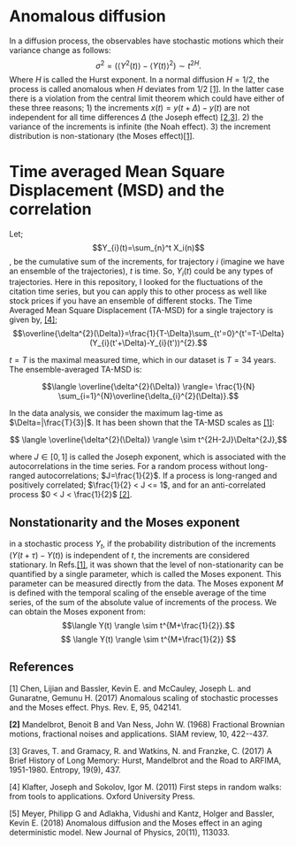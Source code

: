 # Anomalous diffusion
In a diffusion process, the observables have stochastic motions which their variance change as follows: 
$$\sigma^{2}=(\langle Y^{2}(t)\rangle - \langle Y(t)\rangle ^{2}) \sim t^{2H}.$$ 
Where $H$ is called the Hurst exponent. In a normal diffusion $H=1/2$, the process is called anomalous when $H$ deviates from $1/2$ [[1]](#1). In the latter case there is a violation from the central limit theorem which could have either of these three reasons; 1) the increments $x(t)=y(t+\Delta)-y(t)$ are not independent for all time differences $\Delta$ (the Joseph effect) [[2,3]](#1). 2) the variance of the increments is infinite (the Noah effect). 3) the increment distribution is non-stationary (the Moses effect)[[1]](#1).

# Time averaged Mean Square Displacement (MSD) and the correlation
Let; $$Y_{i}(t)=\sum_{n}^t X_i(n)$$, be the cumulative sum of the increments, for trajectory $i$ (imagine we have an ensemble of the trajectories), $t$ is time. 
So, $Y_{i}(t)$ could be any types of trajectories. Here in this repository, I looked for the fluctuations of the citation time series, but you can apply this to other process as well like stock prices if you have an ensemble of different stocks. 
The Time Averaged Mean Square Displacement (TA-MSD) for a single trajectory is given by, [[4]](#1);
 $$\overline{\delta^{2}(\Delta)}=\frac{1}{T-\Delta}\sum_{t'=0}^{t'=T-\Delta} (Y_{i}(t'+\Delta)-Y_{i}(t'))^{2}.$$
 
 $t=T$ is the maximal measured time, which in our dataset is $T=34$ years. The ensemble-averaged TA-MSD is:

$$\langle \overline{\delta^{2}(\Delta)} \rangle= \frac{1}{N} \sum_{i=1}^{N}\overline{\delta_{i}^{2}(\Delta)}.$$

In the data analysis, we consider the maximum lag-time as $\Delta=|\frac{T}{3}|$. It has been shown that the TA-MSD scales as [[1]](#1): 

$$  \langle \overline{\delta^{2}(\Delta)} \rangle \sim t^{2H-2J}\Delta^{2J},$$

where $J\in[0,1]$ is called the Joseph exponent, which is associated with the autocorrelations in the time series. For a random process without long-ranged autocorrelations; $J=\frac{1}{2}$. If a process is long-ranged and positively correlated; $\frac{1}{2} < J <= 1$, and for an anti-correlated process $0 < J < \frac{1}{2}$ [[2]](#1).

## Nonstationarity and the Moses exponent

in a stochastic process $Y_{t}$, if the probability distribution of the increments $(Y(t+\tau)-Y(t))$ is independent of $t$, the increments are considered stationary. In Refs.[[1]](#1), it was shown that the level of non-stationarity can be quantified by a single parameter, which is called the Moses exponent. This parameter can be measured directly from the data. The Moses exponent $M$ is defined with the temporal scaling of the enseble average of the time series, of the sum of the absolute value of increments of the process. We can obtain the Moses exponent from:  
$$\langle Y(t) \rangle \sim t^{M+\frac{1}{2}}.$$
$$ \langle Y(t) \rangle \sim t^{M+\frac{1}{2}} $$

 ## References
 <a id="1">[1]</a>
 Chen, Lijian and Bassler, Kevin E. and McCauley, Joseph L. and Gunaratne, Gemunu H. (2017)
 Anomalous scaling of stochastic processes and the Moses effect.
 Phys. Rev. E, 95, 042141.

 <b id="2">[2]</b>
 Mandelbrot, Benoit B and Van Ness, John W. (1968)
 Fractional Brownian motions, fractional noises and applications.
 SIAM review, 10, 422--437.

 <c id="3">[3]</c>
 Graves, T. and Gramacy, R. and Watkins, N. and Franzke, C. (2017)
 A Brief History of Long Memory: Hurst, Mandelbrot and the Road to ARFIMA, 1951-1980.
 Entropy, 19(9), 437.

 <d id="4">[4]</d>
 Klafter, Joseph and Sokolov, Igor M. (2011)
 First steps in random walks: from tools to applications.
 Oxford University Press.

<e id="5">[5]</e>
Meyer, Philipp G and Adlakha, Vidushi and Kantz, Holger and Bassler, Kevin E. (2018)
Anomalous diffusion and the Moses effect in an aging deterministic model.
New Journal of Physics, 20(11), 113033.


